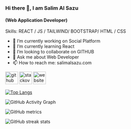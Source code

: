 
### Hi there 👋, I am Salim Al Sazu
#### (Web Application Developer)

Skills:  REACT / JS / TAILWIND/ BOOTSTRAP/ HTML / CSS

- 🔭 I’m currently working on Social Platform 
- 🌱 I’m currently learning React 
- 👯 I’m looking to collaborate on GITHUB 
- 💬 Ask me about Web Developer 
- 📫 How to reach me: salimalsazu.com 


[<img src='https://cdn.jsdelivr.net/npm/simple-icons@3.0.1/icons/github.svg' alt='github' height='40'>](https://github.com/salimalsazu)  [<img src='https://cdn.jsdelivr.net/npm/simple-icons@3.0.1/icons/stackoverflow.svg' alt='stackoverflow' height='40'>](https://stackoverflow.com/users/user:19305712)  [<img src='https://cdn.jsdelivr.net/npm/simple-icons@3.0.1/icons/icloud.svg' alt='website' height='40'>](salimalsazu.com)  

[![Top Langs](https://github-readme-stats.vercel.app/api/top-langs/?username=salimalsazu)](https://github.com/anuraghazra/github-readme-stats)

![GitHub Activity Graph](https://activity-graph.herokuapp.com/graph?username=salimalsazu)  

![GitHub metrics](https://metrics.lecoq.io/salimalsazu)  

![GitHub streak stats](https://github-readme-streak-stats.herokuapp.com/?user=salimalsazu)  


